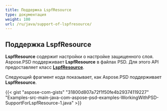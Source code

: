 ```yaml
---
title: Поддержка LspfResource
type: документация
weight: 100
url: /ru/java/support-of-lspfresource/
---
```


## **Поддержка LspfResource**
**LspfResource** содержит настройки о настройке защищенного слоя. Aspose.PSD поддерживает **LspfResource** в файлах PSD. Для этого API предоставляет класс **[LspfResource](https://reference.aspose.com/java/psd/com.aspose.psd.fileformats.psd.layers.layerresources/LspfResource)**.

Следующий фрагмент кода показывает, как Aspose.PSD поддерживает **LspfResource**.

{{< gist "aspose-com-gists" "31800d807a72f1f50fe4b29374119227" "Examples-src-main-java-com-aspose-psd-examples-WorkingWithPSD-SupportForLspfResource-1.java" >}}
